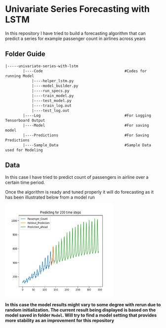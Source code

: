 # **Univariate Series Forecasting with LSTM**

In this repository I have tried to build a forecasting algorithm that can predict a series for example passenger count
in airlines across years

## **Folder Guide**
```
|-----univariate-series-with-lstm  
		|----Code                                     #Codes for running Model			                      
			|----helper_lstm.py
			|----model_builder.py
			|----run_specs.py
			|----train_model.py
			|----test_model.py
			|----train_log.out
			|----test_log.out
		|----Log                                      #For Logging Tensorboard Output
		|----Model                                    #For saving model  
		|----Predictions                              #For Saving Predictions
		|----Sample_Data                              #Sample Data used for Modeling 
```
## Data

In this case I have tried to predict count of passengers in airline over a certain time period.  

Once the algorithm is ready and tuned properly it will do forecasting as it has been illustrated below from a model run

<img src="https://raw.githubusercontent.com/ahujaavi13/univariate-series-with-lstm/master/Predictions/ActualvsPredicted.png" width=350 height = 300>

**In this case the model results might vary to some degree with rerun due to random initialization.
The current result being displayed is based on the model saved in folder `Model`. Will try to find a model setting that provides more stability as an improvement for this repository**
